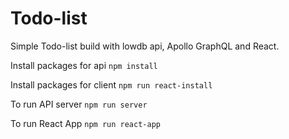 # Todo-list
Simple Todo-list build with lowdb api, Apollo GraphQL and React.

Install packages for api ```npm install```

Install packages for client  ```npm run react-install```

To run API server ```npm run server```

To run React App ```npm run react-app```
